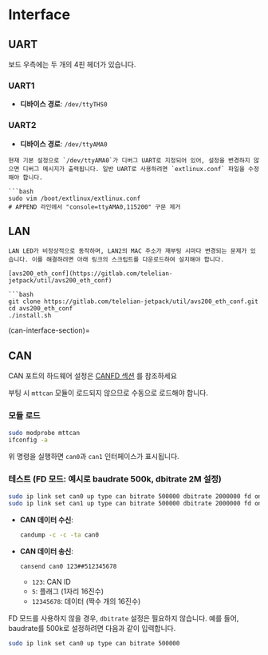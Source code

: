 # Interface

## UART

보드 우측에는 두 개의 4핀 헤더가 있습니다.

### UART1

- **디바이스 경로**: `/dev/ttyTHS0`

### UART2

- **디바이스 경로**: `/dev/ttyAMA0`

```{warning}
현재 기본 설정으로 `/dev/ttyAMA0`가 디버그 UART로 지정되어 있어, 설정을 변경하지 않으면 디버그 메시지가 출력됩니다. 일반 UART로 사용하려면 `extlinux.conf` 파일을 수정해야 합니다.

```bash
sudo vim /boot/extlinux/extlinux.conf
# APPEND 라인에서 "console=ttyAMA0,115200" 구문 제거
```

## LAN
```{warning}
LAN LED가 비정상적으로 동작하며, LAN2의 MAC 주소가 재부팅 시마다 변경되는 문제가 있습니다. 이를 해결하려면 아래 링크의 스크립트를 다운로드하여 설치해야 합니다.

[avs200_eth_conf](https://gitlab.com/telelian-jetpack/util/avs200_eth_conf)

```bash
git clone https://gitlab.com/telelian-jetpack/util/avs200_eth_conf.git
cd avs200_eth_conf
./install.sh
```


(can-interface-section)=
## CAN

CAN 포트의 하드웨어 설정은 [CANFD 섹션](canfd.md#canfd-section) 를 참조하세요

부팅 시 `mttcan` 모듈이 로드되지 않으므로 수동으로 로드해야 합니다.

### 모듈 로드

```bash
sudo modprobe mttcan
ifconfig -a
```

위 명령을 실행하면 `can0`과 `can1` 인터페이스가 표시됩니다.

### 테스트 (FD 모드: 예시로 baudrate 500k, dbitrate 2M 설정)

```bash
sudo ip link set can0 up type can bitrate 500000 dbitrate 2000000 fd on
sudo ip link set can1 up type can bitrate 500000 dbitrate 2000000 fd on
```

- **CAN 데이터 수신**:

  ```bash
  candump -c -c -ta can0
  ```

- **CAN 데이터 송신**:

  ```bash
  cansend can0 123##512345678
  ```

  - `123`: CAN ID
  - `5`: 플래그 (1자리 16진수)
  - `12345678`: 데이터 (짝수 개의 16진수)

FD 모드를 사용하지 않을 경우, `dbitrate` 설정은 필요하지 않습니다. 예를 들어, baudrate를 500k로 설정하려면 다음과 같이 입력합니다.

```bash
sudo ip link set can0 up type can bitrate 500000
```